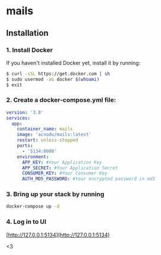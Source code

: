 # mails

## Installation

### 1. Install Docker

If you haven't installed Docker yet, install it by running:

```bash
$ curl -sSL https://get.docker.com | sh
$ sudo usermod -aG docker $(whoami)
$ exit
```

### 2. Create a docker-compose.yml file:

```yml
version: '3.8'
services:
  app:
    container_name: mails
    image: 'acnodu/mails:latest'
    restart: unless-stopped
    ports:
      - '5134:8080'
    environment:
      APP_KEY: #Your Application Key
      APP_SECRET: #Your Application Secret
      CONSUMER_KEY: #Your Consumer Key
      AUTH_MD5_PASSWORD: #Your encrypted password in md5
```

### 3. Bring up your stack by running

```bash
docker-compose up -d
```

### 4. Log in to UI

[http://127.0.0.1:5134](http://127.0.0.1:5134)

<3